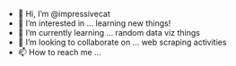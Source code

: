 - 👋 Hi, I’m @impressivecat
- 👀 I’m interested in ... learning new things!
- 🌱 I’m currently learning ... random data viz things
- 💞️ I’m looking to collaborate on ... web scraping activities
- 📫 How to reach me ... 

<!---
impressivecat/impressivecat is a ✨ special ✨ repository because its `README.md` (this file) appears on your GitHub profile.
You can click the Preview link to take a look at your changes.
--->
